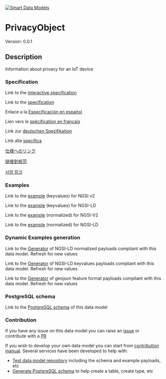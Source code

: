 [![Smart Data Models](https://smartdatamodels.org/wp-content/uploads/2022/01/SmartDataModels_logo.png "Logo")](https://smartdatamodels.org)
# PrivacyObject
Version: 0.0.1

## Description 

Information about privacy for an IoT device
### Specification

Link to the [interactive specification](https://swagger.lab.fiware.org/?url=https://smart-data-models.github.io/dataModel.Device/PrivacyObject/swagger.yaml)

Link to the [specification](https://github.com/smart-data-models/dataModel.Device/blob/master/PrivacyObject/doc/spec.md)

Enlace a la [Especificación en español](https://github.com/smart-data-models/dataModel.Device/blob/master/PrivacyObject/doc/spec_ES.md)

Lien vers le [spécification en français](https://github.com/smart-data-models/dataModel.Device/blob/master/PrivacyObject/doc/spec_FR.md)

Link zur [deutschen Spezifikation](https://github.com/smart-data-models/dataModel.Device/blob/master/PrivacyObject/doc/spec_DE.md)

Link alla [specifica](https://github.com/smart-data-models/dataModel.Device/blob/master/PrivacyObject/doc/spec_IT.md)

[仕様へのリンク](https://github.com/smart-data-models/dataModel.Device/blob/master/PrivacyObject/doc/spec_JA.md)

[链接到规范](https://github.com/smart-data-models/dataModel.Device/blob/master/PrivacyObject/doc/spec_ZH.md)

[사양 링크](https://github.com/smart-data-models/dataModel.Device/blob/master/PrivacyObject/doc/spec_KO.md)
### Examples

Link to the [example](https://smart-data-models.github.io/dataModel.Device/PrivacyObject/examples/example.json) (keyvalues) for NGSI v2

Link to the [example](https://smart-data-models.github.io/dataModel.Device/PrivacyObject/examples/example.jsonld) (keyvalues) for NGSI-LD

Link to the [example](https://smart-data-models.github.io/dataModel.Device/PrivacyObject/examples/example-normalized.json) (normalized) for NGSI-V2

Link to the [example](https://smart-data-models.github.io/dataModel.Device/PrivacyObject/examples/example-normalized.jsonld) (normalized) for NGSI-LD
### Dynamic Examples generation

Link to the [Generator](https://smartdatamodels.org/extra/ngsi-ld_generator.php?schemaUrl=https://raw.githubusercontent.com/smart-data-models/dataModel.Device/master/PrivacyObject/schema.json&email=info@smartdatamodels.org) of NGSI-LD normalized payloads compliant with this data model. Refresh for new values

Link to the [Generator](https://smartdatamodels.org/extra/ngsi-ld_generator_keyvalues.php?schemaUrl=https://raw.githubusercontent.com/smart-data-models/dataModel.Device/master/PrivacyObject/schema.json&email=info@smartdatamodels.org) of NGSI-LD keyvalues payloads compliant with this data model. Refresh for new values

Link to the [Generator](https://smartdatamodels.org/extra/geojson_features_generator.php?schemaUrl=https://raw.githubusercontent.com/smart-data-models/dataModel.Device/master/PrivacyObject/schema.json&email=info@smartdatamodels.org) of geojson feature format payloads compliant with this data model. Refresh for new values
### PostgreSQL schema

Link to the [PostgreSQL schema](https://github.com/smart-data-models/dataModel.Device/blob/master/PrivacyObject/schema.sql) of this data model
### Contribution

 If you have any issue on this data model you can raise an [issue](https://github.com/smart-data-models/dataModel.Device/issues)  or contribute with a [PR](https://github.com/smart-data-models/dataModel.Device/pulls)

 If you wish to develop your own data model you can start from [contribution manual](https://bit.ly/contribution_manual). Several services have been developed to help with: 
 - [Test data model repository](https://smartdatamodels.org/index.php/data-models-contribution-api/) including the schema and example payloads, etc
 - [Generate PostgreSQL schema](https://smartdatamodels.org/index.php/sql-service/) to help create a table, create type, etc